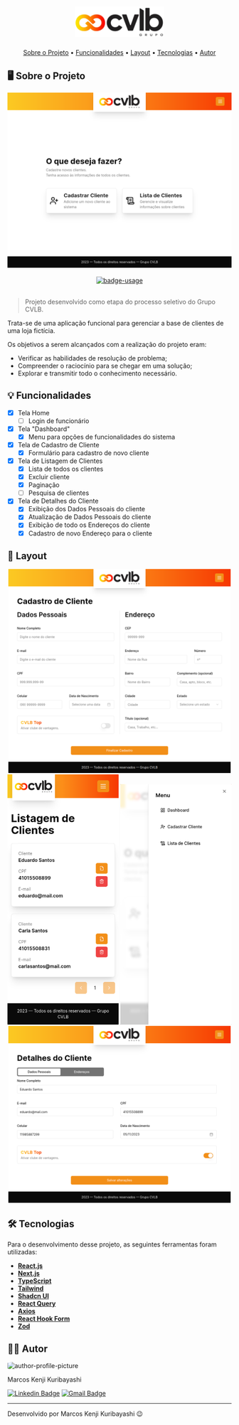 <!-- CABEÇALHO -->
<div id="readme-top" align="center">
    <h1>
        <img width=200 src="/public/cvlb-logo.svg" alt="Imagem do logo do grupo CVLB" />
    </h1>
    <p>
        <a href="#%EF%B8%8F-sobre-o-projeto">Sobre o Projeto</a> •
        <a href="#-funcionalidades">Funcionalidades</a> •
        <a href="#-layout">Layout</a> •
        <a href="#%EF%B8%8F-tecnologias">Tecnologias</a> •
        <a href="#-autor">Autor</a>
    </p>
</div>

<!-- SOBRE O PROJETO -->

## 🖥️ Sobre o Projeto

<div align="center">
    <a href="http://cvlb-clientes.vercel.app/">
        <img src=".github/dashboard.png" width=800/>
    </a>
    <br/>
    <br/>
    <a href="http://cvlb-clientes.vercel.app/">
        <img src="https://img.shields.io/badge/demo-ver%20aplicação-blue?style=for-the-badge" alt="badge-usage" >
    </a>
</div>

<br/>

> Projeto desenvolvido como etapa do processo seletivo do Grupo CVLB.

Trata-se de uma aplicação funcional para gerenciar a base de clientes de uma loja fictícia.

Os objetivos a serem alcançados com a realização do projeto eram:

- Verificar as habilidades de resolução de problema;
- Compreender o raciocínio para se chegar em uma solução;
- Explorar e transmitir todo o conhecimento necessário.

<!-- FUNCIONALIDADES -->

## 💡 Funcionalidades

- [x] Tela Home
  - [ ] Login de funcionário
- [x] Tela "Dashboard"
  - [x] Menu para opções de funcionalidades do sistema
- [x] Tela de Cadastro de Cliente
  - [x] Formulário para cadastro de novo cliente
- [x] Tela de Listagem de Clientes
  - [x] Lista de todos os clientes
  - [x] Excluir cliente
  - [x] Paginação
  - [ ] Pesquisa de clientes
- [x] Tela de Detalhes do Cliente
  - [x] Exibição dos Dados Pessoais do cliente
  - [x] Atualização de Dados Pessoais do cliente
  - [x] Exibição de todo os Endereços do cliente
  - [x] Cadastro de novo Endereço para o cliente

<!-- LAYOUT -->

## 🎨 Layout

<p align="center">
  <img src=".github/customer-register.png" width=500>

  <img src=".github/customer-list_mobile.png" width=250>

  <img src=".github/menu_mobile.png" width=250>
  
  <img src=".github/personal-data.png" width=500>
</p>

<!-- TECNOLOGIAS -->

## 🛠️ Tecnologias

Para o desenvolvimento desse projeto, as seguintes ferramentas foram utilizadas:

- **[React.js](https://pt-br.reactjs.org/)**
- **[Next.js](https://nextjs.org/)**
- **[TypeScript](https://www.typescriptlang.org/)**
- **[Tailwind](https://tailwindcss.com/)**
- **[Shadcn UI](https://ui.shadcn.com/)**
- **[React Query](https://tanstack.com/query/v3/)**
- **[Axios](https://axios-http.com/)**
- **[React Hook Form](https://react-hook-form.com/)**
- **[Zod](https://zod.dev/)**

## 👨‍💻 Autor

<img style="border-radius: 15%;" src="https://gitlab.com/uploads/-/system/user/avatar/8603970/avatar.png?width=400" width=70 alt="author-profile-picture"/>

Marcos Kenji Kuribayashi

[![Linkedin Badge](https://img.shields.io/badge/-LinkedIn-blue?style=flat&logo=Linkedin&logoColor=white)](https://www.linkedin.com/in/marcos-kuribayashi/) [![Gmail Badge](https://img.shields.io/badge/-marcosken13@gmail.com-c14438?style=flat&logo=Gmail&logoColor=white)](mailto:marcosken13@gmail.com)

---

Desenvolvido por Marcos Kenji Kuribayashi 😉
